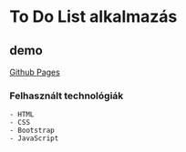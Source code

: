 # To Do List alkalmazás

## demo

[Github Pages]()

### Felhasznált technológiák
    - HTML
    - CSS
    - Bootstrap
    - JavaScript

